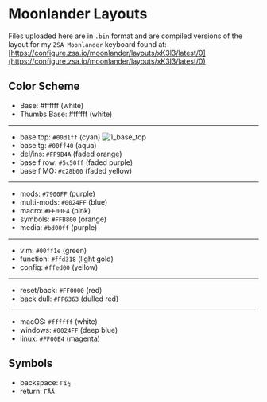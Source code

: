 # Moonlander Layouts

Files uploaded here are in `.bin` format and are compiled versions of the layout for my `ZSA Moonlander` keyboard found at:
[https://configure.zsa.io/moonlander/layouts/xK3l3/latest/0](https://configure.zsa.io/moonlander/layouts/xK3l3/latest/0)

## Color Scheme

* Base: #ffffff (white)
* Thumbs Base: #ffffff (white)

---

* base top:     `#00d1ff`   (cyan) ![1_base_top](https://drive.google.com/file/d/1zaRwPkPBcly27tsBbv1B7xr6OBY-HF0R/view?usp=drive_link)
* base tg:      `#00ff40`   (aqua)
* del/ins:      `#FF9B4A`   (faded orange)
* base f row:   `#5c50ff`   (faded purple)
* base f MO:    `#c28b00`   (faded yellow)

---

* mods:         `#7900FF`   (purple)
* multi-mods:   `#0024FF`   (blue)
* macro:        `#FF00E4`   (pink)
* symbols:      `#FFB800`   (orange)
* media:        `#bd00ff`   (purple)

---

* vim:          `#00ff1e`   (green)
* function:     `#ffd318`   (light gold)
* config:       `#ffed00`   (yellow)

---

* reset/back:   `#FF0000`   (red)
* back dull:    `#FF6363`   (dulled red)

---

* macOS:        `#ffffff`   (white)
* windows:      `#0024FF`   (deep blue)
* linux:        `#FF00E4`   (magenta)

## Symbols

* backspace: `Γî½`
* return: `ΓÅÄ`
